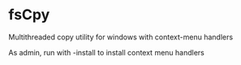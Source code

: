 # fsCpy
Multithreaded copy utility for windows with context-menu handlers

As admin, run with -install to install context menu handlers
